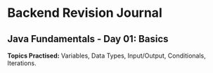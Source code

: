 # Backend Revision Journal

## Java Fundamentals - Day 01: Basics
**Topics Practised:** Variables, Data Types, Input/Output, Conditionals, Iterations.
